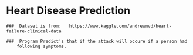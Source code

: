 #   Heart Disease Prediction

    ###  Dataset is from:   https://www.kaggle.com/andrewmvd/heart-failure-clinical-data 

    ###  Program Predict's that if the attack will occure if a person had 
        following symptoms.